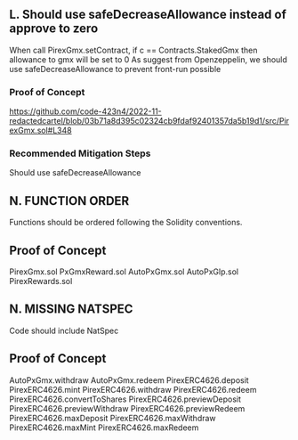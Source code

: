 ## L. Should use safeDecreaseAllowance instead of approve to zero
When call PirexGmx.setContract, if c == Contracts.StakedGmx then allowance to gmx will be set to 0
As suggest from Openzeppelin, we should use safeDecreaseAllowance to prevent front-run possible
### Proof of Concept
https://github.com/code-423n4/2022-11-redactedcartel/blob/03b71a8d395c02324cb9fdaf92401357da5b19d1/src/PirexGmx.sol#L348
### Recommended Mitigation Steps
Should use safeDecreaseAllowance 

## N. FUNCTION ORDER
Functions should be ordered following the Solidity conventions.
## Proof of Concept
PirexGmx.sol
PxGmxReward.sol
AutoPxGmx.sol
AutoPxGlp.sol
PirexRewards.sol

## N. MISSING NATSPEC
Code should include NatSpec
## Proof of Concept
AutoPxGmx.withdraw
AutoPxGmx.redeem
PirexERC4626.deposit
PirexERC4626.mint
PirexERC4626.withdraw
PirexERC4626.redeem
PirexERC4626.convertToShares
PirexERC4626.previewDeposit
PirexERC4626.previewWithdraw
PirexERC4626.previewRedeem
PirexERC4626.maxDeposit
PirexERC4626.maxWithdraw
PirexERC4626.maxMint
PirexERC4626.maxRedeem
